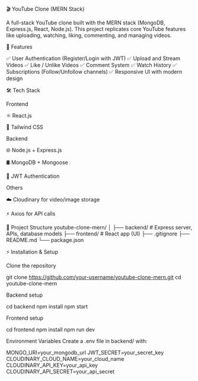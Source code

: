 🎬 YouTube Clone (MERN Stack)

A full-stack YouTube clone built with the MERN stack (MongoDB, Express.js, React, Node.js).
This project replicates core YouTube features like uploading, watching, liking, commenting, and managing videos.

🚀 Features

✅ User Authentication (Register/Login with JWT)
✅ Upload and Stream Videos
✅ Like / Unlike Videos
✅ Comment System
✅ Watch History
✅ Subscriptions (Follow/Unfollow channels)
✅ Responsive UI with modern design

🛠 Tech Stack

Frontend

⚛️ React.js

🎨 Tailwind CSS

Backend

🌐 Node.js + Express.js

🛢 MongoDB + Mongoose

🔐 JWT Authentication

Others

☁️ Cloudinary for video/image storage

⚡ Axios for API calls

📂 Project Structure
youtube-clone-mern/
│
├── backend/        # Express server, APIs, database models
├── frontend/       # React app (UI)
├── .gitignore
├── README.md
└── package.json

⚡ Installation & Setup

Clone the repository

git clone https://github.com/your-username/youtube-clone-mern.git
cd youtube-clone-mern


Backend setup

cd backend
npm install
npm start


Frontend setup

cd frontend
npm install
npm run dev


Environment Variables
Create a .env file in backend/ with:

MONGO_URI=your_mongodb_url
JWT_SECRET=your_secret_key
CLOUDINARY_CLOUD_NAME=your_cloud_name
CLOUDINARY_API_KEY=your_api_key
CLOUDINARY_API_SECRET=your_api_secret
